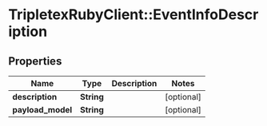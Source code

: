 # TripletexRubyClient::EventInfoDescription

## Properties
Name | Type | Description | Notes
------------ | ------------- | ------------- | -------------
**description** | **String** |  | [optional] 
**payload_model** | **String** |  | [optional] 


